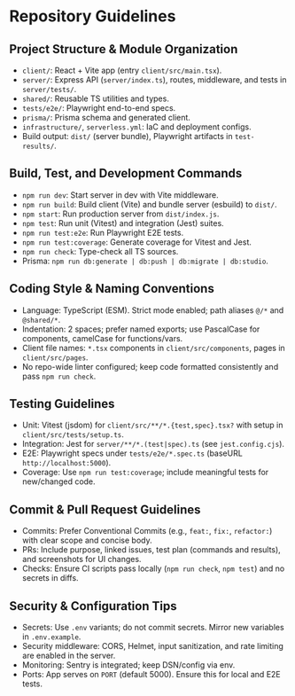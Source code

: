 # Repository Guidelines

## Project Structure & Module Organization
- `client/`: React + Vite app (entry `client/src/main.tsx`).
- `server/`: Express API (`server/index.ts`), routes, middleware, and tests in `server/tests/`.
- `shared/`: Reusable TS utilities and types.
- `tests/e2e/`: Playwright end-to-end specs.
- `prisma/`: Prisma schema and generated client.
- `infrastructure/`, `serverless.yml`: IaC and deployment configs.
- Build output: `dist/` (server bundle), Playwright artifacts in `test-results/`.

## Build, Test, and Development Commands
- `npm run dev`: Start server in dev with Vite middleware.
- `npm run build`: Build client (Vite) and bundle server (esbuild) to `dist/`.
- `npm start`: Run production server from `dist/index.js`.
- `npm test`: Run unit (Vitest) and integration (Jest) suites.
- `npm run test:e2e`: Run Playwright E2E tests.
- `npm run test:coverage`: Generate coverage for Vitest and Jest.
- `npm run check`: Type-check all TS sources.
- Prisma: `npm run db:generate | db:push | db:migrate | db:studio`.

## Coding Style & Naming Conventions
- Language: TypeScript (ESM). Strict mode enabled; path aliases `@/*` and `@shared/*`.
- Indentation: 2 spaces; prefer named exports; use PascalCase for components, camelCase for functions/vars.
- Client file names: `*.tsx` components in `client/src/components`, pages in `client/src/pages`.
- No repo-wide linter configured; keep code formatted consistently and pass `npm run check`.

## Testing Guidelines
- Unit: Vitest (jsdom) for `client/src/**/*.{test,spec}.tsx?` with setup in `client/src/tests/setup.ts`.
- Integration: Jest for `server/**/*.(test|spec).ts` (see `jest.config.cjs`).
- E2E: Playwright specs under `tests/e2e/*.spec.ts` (baseURL `http://localhost:5000`).
- Coverage: Use `npm run test:coverage`; include meaningful tests for new/changed code.

## Commit & Pull Request Guidelines
- Commits: Prefer Conventional Commits (e.g., `feat:`, `fix:`, `refactor:`) with clear scope and concise body.
- PRs: Include purpose, linked issues, test plan (commands and results), and screenshots for UI changes.
- Checks: Ensure CI scripts pass locally (`npm run check`, `npm test`) and no secrets in diffs.

## Security & Configuration Tips
- Secrets: Use `.env` variants; do not commit secrets. Mirror new variables in `.env.example`.
- Security middleware: CORS, Helmet, input sanitization, and rate limiting are enabled in the server.
- Monitoring: Sentry is integrated; keep DSN/config via env.
- Ports: App serves on `PORT` (default 5000). Ensure this for local and E2E tests.

